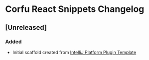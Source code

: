 <!-- Keep a Changelog guide -> https://keepachangelog.com -->

# Corfu React Snippets Changelog

## [Unreleased]
### Added
- Initial scaffold created from [IntelliJ Platform Plugin Template](https://github.com/JetBrains/intellij-platform-plugin-template)
